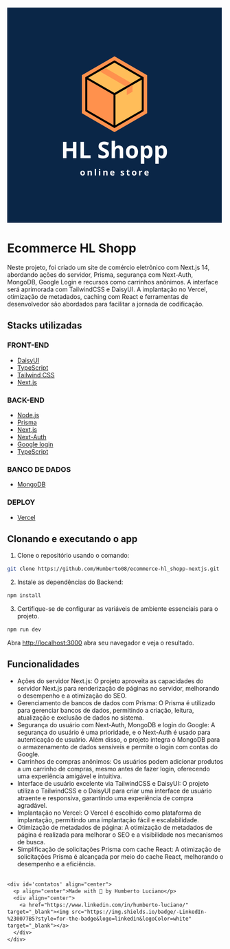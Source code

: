 

![alt imagem de capa](./.github/logo.png)
# Ecommerce HL Shopp 


 Neste projeto, foi criado um site de comércio eletrônico com Next.js 14, abordando ações do servidor, Prisma, segurança com Next-Auth, MongoDB, Google Login e recursos como carrinhos anônimos. A interface será aprimorada com TailwindCSS e DaisyUI. A implantação no Vercel, otimização de metadados, caching com React e ferramentas de desenvolvedor são abordados para facilitar a jornada de codificação.

## Stacks utilizadas ##

### FRONT-END ###

- [DaisyUI](https://daisyui.com/)
- [TypeScript](https://www.typescriptlang.org/)
- [Tailwind CSS](https://tailwindcss.com/)
- [Next.js](https://nextjs.org/)

### BACK-END ###

- [Node.js](https://nodejs.org/)
- [Prisma](https://prisma.io/)
- [Next.js](https://nextjs.org/)
- [Next-Auth](https://next-auth.js.org/)
- [Google login](https://next-auth.js.org/providers/google)
- [TypeScript](https://www.typescriptlang.org/)

### BANCO DE DADOS ###

- [MongoDB](https://www.mongodb.com/pt-br)

### DEPLOY ###

- [Vercel](https://vercel.com/new?utm_medium=default-template&filter=next.js&utm_source=create-next-app&utm_campaign=create-next-app-readme)

## Clonando e executando o app ##

 1. Clone o repositório usando o comando:

```bash
git clone https://github.com/Humberto08/ecommerce-hl_shopp-nextjs.git
```

2. Instale as dependências do Backend:

```bash
npm install
```


3. Certifique-se de configurar as variáveis de ambiente essenciais para o projeto.

```bash
npm run dev
```

Abra [http://localhost:3000](http://localhost:3000) abra seu navegador e veja o resultado.



## Funcionalidades

- Ações do servidor Next.js: O projeto aproveita as capacidades do servidor Next.js para renderização de páginas no servidor, melhorando o desempenho e a otimização do SEO.
- Gerenciamento de bancos de dados com Prisma: O Prisma é utilizado para gerenciar bancos de dados, permitindo a criação, leitura, atualização e exclusão de dados no sistema.
- Segurança do usuário com Next-Auth, MongoDB e login do Google: A segurança do usuário é uma prioridade, e o Next-Auth é usado para autenticação de usuário. Além disso, o projeto integra o MongoDB para o armazenamento de dados sensíveis e permite o login com contas do Google.
- Carrinhos de compras anônimos: Os usuários podem adicionar produtos a um carrinho de compras, mesmo antes de fazer login, oferecendo uma experiência amigável e intuitiva. 
- Interface de usuário excelente via TailwindCSS e DaisyUI: O projeto utiliza o TailwindCSS e o DaisyUI para criar uma interface de usuário atraente e responsiva, garantindo uma experiência de compra agradável.
- Implantação no Vercel: O Vercel é escolhido como plataforma de implantação, permitindo uma implantação fácil e escalabilidade.
- Otimização de metadados de página: A otimização de metadados de página é realizada para melhorar o SEO e a visibilidade nos mecanismos de busca.
- Simplificação de solicitações Prisma com cache React: A otimização de solicitações Prisma é alcançada por meio do cache React, melhorando o desempenho e a eficiência.


```

<div id='contatos' align="center">
  <p align="center">Made with 💜 by Humberto Luciano</p>
  <div align="center">
    <a href="https://www.linkedin.com/in/humberto-luciano/" target="_blank"><img src="https://img.shields.io/badge/-LinkedIn-%230077B5?style=for-the-badge&logo=linkedin&logoColor=white" target="_blank"></a>
  </div>
</div>

